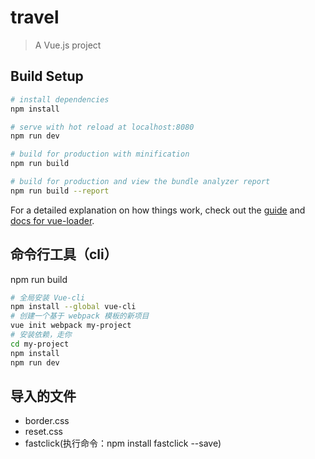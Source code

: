 # travel

> A Vue.js project

## Build Setup

``` bash
# install dependencies
npm install

# serve with hot reload at localhost:8080
npm run dev

# build for production with minification
npm run build

# build for production and view the bundle analyzer report
npm run build --report
```

For a detailed explanation on how things work, check out the [guide](http://vuejs-templates.github.io/webpack/) and [docs for vue-loader](http://vuejs.github.io/vue-loader).

## 命令行工具（cli）

npm run build

```bash
# 全局安装 Vue-cli
npm install --global vue-cli
# 创建一个基于 webpack 模板的新项目
vue init webpack my-project
# 安装依赖，走你
cd my-project
npm install
npm run dev
```

## 导入的文件

- border.css
- reset.css
- fastclick(执行命令：npm install fastclick --save)